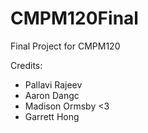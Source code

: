 # CMPM120Final
Final Project for CMPM120

Credits:
- Pallavi Rajeev
- Aaron Dangc
- Madison Ormsby <3
- Garrett Hong